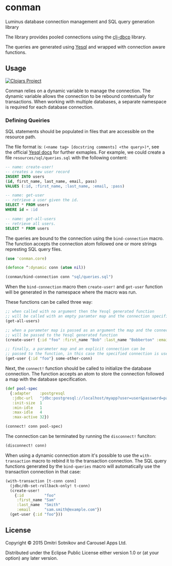 # conman

Luminus database connection management and SQL query generation library

The library provides pooled connections using the [clj-dbcp](https://github.com/kumarshantanu/clj-dbcp) library.

The queries are generated using [Yesql](https://github.com/krisajenkins/yesql/tree/devel) and wrapped with
connection aware functions.

## Usage

[![Clojars Project](http://clojars.org/conman/latest-version.svg)](http://clojars.org/conman)

Conman relies on a dynamic variable to manage the connection. The dynamic variable allows the connection to be
rebound contextually for transactions. When working with multiple databases, a separate namespace is required
for each database connection.

### Defining Queiries

SQL statements should be populated in files that are accessible on the resource path.

The file format is: `(<name tag> [docstring comments]
<the query>)*`, see the official [Yesql docs](https://github.com/krisajenkins/yesql/tree/devel) for further
exmaples. For example, we could create a file `resources/sql/queries.sql` with
the following content:

``` sql
-- name: create-user!
-- creates a new user record
INSERT INTO users
(id, first_name, last_name, email, pass)
VALUES (:id, :first_name, :last_name, :email, :pass)

-- name: get-user
-- retrieve a user given the id.
SELECT * FROM users
WHERE id = :id

-- name: get-all-users
-- retrieve all users.
SELECT * FROM users
```

The queries are bound to the connection using the `bind-connection` macro. The function
accepts the connection atom followed one or more strings represting SQL query files.

```clojure
(use 'conman.core)

(defonce ^:dynamic conn (atom nil))

(conman/bind-connection conn "sql/queries.sql")
```

When the `bind-connection` macro then `create-user!` and `get-user` function will be
generated in the namespace where the macro was run.

These functions can be called three way:

```clojure
;; when called with no argument then the Yesql generated function
;; will be called with an empty paramter map and the connection specified in `conn`
(get-all-users)

;; when a parameter map is passed as an argument the map and the connection specified in `conn`
;; will be passed to the Yesql generated function
(create-user! {:id "foo" :first_name "Bob" :last_name "Bobberton" :email nil :pass nil})

;; finally, a parameter map and an explicit connection can be
;; passed to the function, in this case the specified connection is used
(get-user {:id "foo"} some-other-conn)

```

Next, the `connect!` function should be called to initialize the database connection.
The function accepts an atom to store the connection followed a map with the database
specification.

```clojure
(def pool-spec
  {:adapter    :postgresql
   :jdbc-url   "jdbc:postgresql://localhost/myapp?user=user&password=pass"
   :init-size  1
   :min-idle   1
   :max-idle   4
   :max-active 32})

(connect! conn pool-spec)
```

The connection can be terminated by running the `disconnect!` funciton:

```clojure
(disconnect! conn)
```

When using a dynamic connection atom it's possible to use the `with-transaction`
macro to rebind it to the transaction connection. The SQL query functions
generated by the `bind-queries` macro will automatically use the transaction
connection in that case:

```clojure
(with-transaction [t-conn conn]
  (jdbc/db-set-rollback-only! t-conn)
  (create-user!
    {:id         "foo"
     :first_name "Sam"
     :last_name  "Smith"
     :email      "sam.smith@example.com"})
  (get-user {:id "foo"}))
```

## License

Copyright © 2015 Dmitri Sotnikov and Carousel Apps Ltd.

Distributed under the Eclipse Public License either version 1.0 or (at
your option) any later version.
